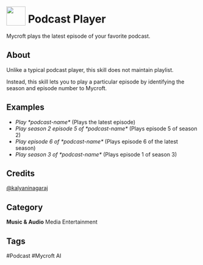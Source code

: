 # <img src="https://raw.githack.com/FortAwesome/Font-Awesome/master/svgs/solid/podcast.svg" card_color="#22A7F0" width="50" height="50" style="vertical-align:bottom"/> Podcast Player
Mycroft plays the latest episode of your favorite podcast.

## About        
Unlike a typical podcast player, this skill does not maintain playlist.

Instead, this skill lets you to play a particular episode by identifying the season and episode number to Mycroft. 
 
## Examples
- *Play \*podcast-name\** (Plays the latest episode)
- *Play season 2 episode 5 of \*podcast-name\** (Plays episode 5 of season 2)
- *Play episode 6 of \*podcast-name\** (Plays episode 6 of the latest season) 
- *Play season 3 of \*podcast-name\** (Plays episode 1 of season 3)

## Credits
[@kalyaninagaraj](https://github.com/kalyaninagaraj/)

## Category
**Music & Audio**
Media
Entertainment

## Tags
#Podcast
#Mycroft AI

